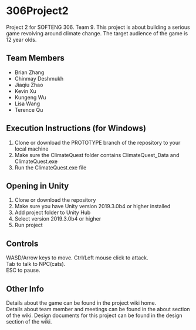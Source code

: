 # 306Project2
Project 2 for SOFTENG 306. Team 9. This project is about building a serious game revolving around climate change. The target audience of the game is 12 year olds.

## Team Members
- Brian Zhang
- Chinmay Deshmukh
- Jiaqiu Zhao
- Kevin Xu
- Kungeng Wu
- Lisa Wang
- Terence Qu

## Execution Instructions (for Windows)
1. Clone or download the PROTOTYPE branch of the repository to your local machine
2. Make sure the ClimateQuest folder contains ClimateQuest_Data and ClimateQuest.exe
3. Run the ClimateQuest.exe file

## Opening in Unity
1. Clone or download the repository
2. Make sure you have Unity version 2019.3.0b4 or higher installed
3. Add project folder to Unity Hub
4. Select version 2019.3.0b4 or higher
5. Run project

## Controls 
WASD/Arrow keys to move. 
Ctrl/Left mouse click to attack.  
Tab to talk to NPC(cats).  
ESC to pause.  


## Other Info
Details about the game can be found in the project wiki home.  
Details about team member and meetings can be found in the about section of the wiki.
Design documents for this project can be found in the design section of the wiki.
